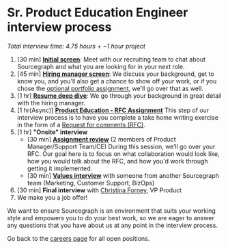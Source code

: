 # Sr. Product Education Engineer interview process

_Total interview time: 4.75 hours + ~1 hour project_

1. [30 min] **[Initial screen](../initial_screen.md)**: Meet with our recruiting team to chat about Sourcegraph and what you are looking for in your next role.
1. [45 min] **[Hiring manager screen](../hm_intro_call.md)**: We discuss your background, get to know you, and you'll also get a chance to show off your work, or if you chose the [optional portfolio assignment](pd-ed-eng-opt-port-assign.md), we'll go over that as well.
1. [1 hr] **[Resume deep dive](../../../../../talent/process/types_of_interviews.md#resume-deep-dive)**: We go through your background in great detail with the hiring manager.
1. [1 hr(Async)] **[Product Education - RFC Assignment](pd-ed-eng-planning-writing-assign.md)** This step of our interview process is to have you complete a take home writing exercise in the form of a [Request for comments (RFC)](../../../../../../company-info-and-process/communication/rfcs/index.md).
1. [1 hr] **"Onsite" interview**
   - [30 min] **[Assignment review](pd-ed-eng-planning-writing-assign.md)** (2 members of Product Manager/Support Team/CE) During this session, we’ll go over your RFC. Our goal here is to focus on what collaboration would look like, how you would talk about the RFC, and how you'd work through getting it implemented.
   - [30 min] **[Values interview](../../../../../../company-info-and-process/values/index.md)** with someone from another Sourcegraph team (Marketing, Customer Support, BizOps)
1. [30 min] **Final interview** with [Christina Forney](../../../../../../team/index.md#christina-forney), VP Product
1. We make you a job offer!

We want to ensure Sourcegraph is an environment that suits your working style and empowers you to do your best work, so we are eager to answer any questions that you have about us at any point in the interview process.

Go back to the [careers page](https://boards.greenhouse.io/sourcegraph91) for all open positions.
